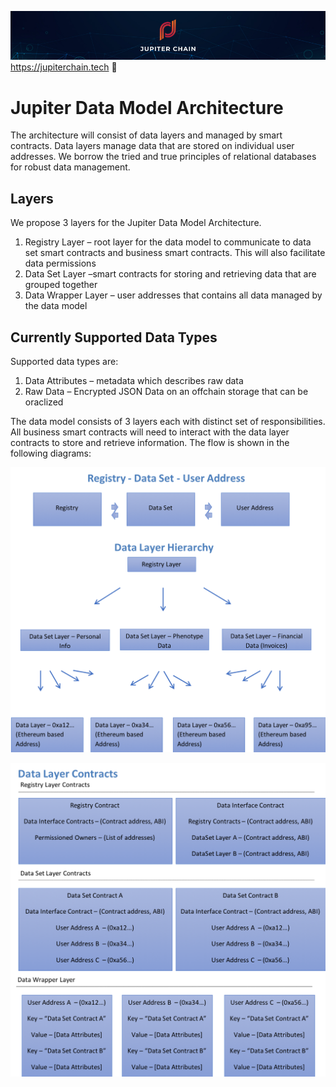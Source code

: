 ![Banner](https://github.com/JupiterChain/data-considerations/blob/master/images/Github%20Header.jpg)
https://jupiterchain.tech :rocket: 

# Jupiter Data Model Architecture

The architecture will consist of data layers and managed by smart contracts. Data layers manage data that are stored on individual user addresses. We borrow the tried and true principles of relational databases for robust data management.

## Layers
We propose 3 layers for the Jupiter Data Model Architecture.
1. Registry Layer – root layer for the data model to communicate to data set smart contracts and business smart contracts. This will also facilitate data permissions
2. Data Set Layer –smart contracts for storing and retrieving data that are grouped together
3. Data Wrapper Layer – user addresses that contains all data managed by the data model

## Currently Supported Data Types
Supported data types are:
1. Data Attributes – metadata which describes raw data
2. Raw Data – Encrypted JSON Data on an offchain storage that can be oraclized

The data model consists of 3 layers each with distinct set of responsibilities. All business smart contracts will need to interact with the data layer contracts to store and retrieve information. The flow is shown in the following diagrams:

![Data Model Architecture Diagram](https://github.com/JupiterChain/data-considerations/blob/master/images/DataModel.png)


[![Data Layer Contracts Diagram](https://github.com/JupiterChain/data-considerations/blob/master/images/DataLayer.png)](#DataLayer)
